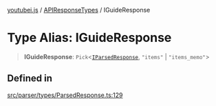 [youtubei.js](../../../README.md) / [APIResponseTypes](../README.md) / IGuideResponse

# Type Alias: IGuideResponse

> **IGuideResponse**: `Pick`\<[`IParsedResponse`](../interfaces/IParsedResponse.md), `"items"` \| `"items_memo"`\>

## Defined in

[src/parser/types/ParsedResponse.ts:129](https://github.com/LuanRT/YouTube.js/blob/4729016fb98e7045ee4043857be7eef780c01e35/src/parser/types/ParsedResponse.ts#L129)
